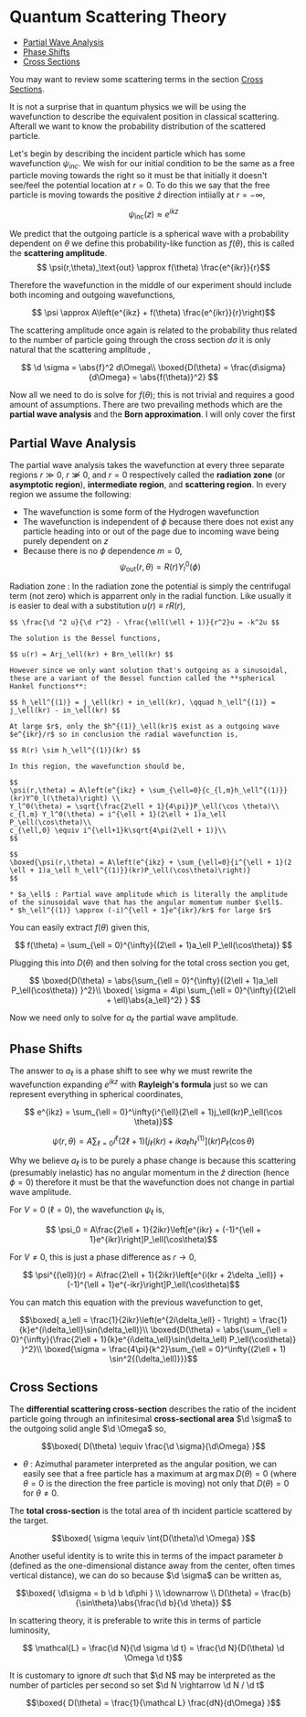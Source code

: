#  Quantum Scattering Theory

<!-- TOC -->

- [Partial Wave Analysis](#partial-wave-analysis)
- [Phase Shifts](#phase-shifts)
- [Cross Sections](#cross-sections)

<!-- /TOC -->

You may want to review some scattering terms in the section [Cross Sections](#cross-sections).

It is not a surprise that in quantum physics we will be using the wavefunction to describe the equivalent position in classical scattering. Afterall we want to know the probability distribution of the scattered particle.

Let's begin by describing the incident particle which has some wavefunction $\psi_{inc}$. We wish for our initial condition to be the same as a free particle moving towards the right so it must be that initially it doesn't see/feel the potential location at $r = 0$. To do this we say that the free particle is moving towards the positive $\hat z$ direction intiially at $r = -\infty$,

$$ \psi_\text{inc}(z) \approx  e^{ikz}$$

We predict that the outgoing particle is a spherical wave with a probability dependent on $\theta$ we define this probability-like function as $f(\theta)$, this is called the **scattering amplitude**.
$$ \psi(r,\theta)_\text{out} \approx  f(\theta) \frac{e^{ikr}}{r}$$

Therefore the wavefunction in the middle of our experiment should include both incoming and outgoing wavefunctions,

$$ \psi \approx A\left(e^{ikz} + f(\theta) \frac{e^{ikr}}{r}\right)$$

The scattering amplitude once again is related to the probability thus related to the number of particle going through the cross section $d \sigma$ it is only natural that the scattering amplitude ,

$$
\d \sigma = \abs{f}^2 d\Omega\\
\boxed{D(\theta) = \frac{d\sigma}{d\Omega} = \abs{f(\theta)}^2}
$$

<!-- Proof
:
    $$ dP = \abs{\psi_\text{inc}}^2 \d V $$ -->

Now all we need to do is solve for $f(\theta)$; this is not trivial and requires a good amount of assumptions. There are two prevailing methods which are the **partial wave analysis** and the **Born approximation**. I will only cover the first

## Partial Wave Analysis
The partial wave analysis takes the wavefunction at every three separate regions $r \gg 0$, $r \not\gg 0$, and $r = 0$ respectively called the **radiation zone** (or **asymptotic region**), **intermediate region**, and **scattering region**. In every region we assume the following:

* The wavefunction is some form of the Hydrogen wavefunction
* The wavefunction is independent of $\phi$ because there does not exist any particle heading into or out of the page due to incoming wave being purely dependent on $z$
* Because there is no $\phi$ dependence $m = 0$,
    $$ \psi_\text{out}(r,\theta) = R(r)Y_l^0(\phi)$$

Radiation zone
: In the radiation zone the potential is simply the centrifugal term (not zero) which is apparrent only in the radial function. Like usually it is easier to deal with a substitution $u(r) \equiv rR(r)$,

    $$ \frac{\d ^2 u}{\d r^2} - \frac{\ell(\ell + 1)}{r^2}u = -k^2u $$

    The solution is the Bessel functions,

    $$ u(r) = Arj_\ell(kr) + Brn_\ell(kr) $$

    However since we only want solution that's outgoing as a sinusoidal, these are a variant of the Bessel function called the **spherical Hankel functions**:

    $$ h_\ell^{(1)} = j_\ell(kr) + in_\ell(kr), \qquad h_\ell^{(1)} = j_\ell(kr) - in_\ell(kr) $$

    At large $r$, only the $h^{(1)}_\ell(kr)$ exist as a outgoing wave $e^{ikr}/r$ so in conclusion the radial wavefunction is,

    $$ R(r) \sim h_\ell^{(1)}(kr) $$

    In this region, the wavefunction should be,

    $$
    \psi(r,\theta) = A\left(e^{ikz} + \sum_{\ell=0}{c_{l,m}h_\ell^{(1)}}(kr)Y^0_l(\theta)\right) \\
    Y_l^0(\theta) = \sqrt{\frac{2\ell + 1}{4\pi}}P_\ell(\cos \theta)\\
    c_{l,m} Y_l^0(\theta) = i^{\ell + 1}(2\ell + 1)a_\ell P_\ell(\cos\theta)\\
    c_{\ell,0} \equiv i^{\ell+1}k\sqrt{4\pi(2\ell + 1)}\\
    $$

    $$
    \boxed{\psi(r,\theta) = A\left(e^{ikz} + \sum_{\ell=0}{i^{\ell + 1}(2 \ell + 1)a_\ell h_\ell^{(1)}}(kr)P_\ell(\cos\theta)\right)}
    $$

    * $a_\ell$ : Partial wave amplitude which is literally the amplitude of the sinusoidal wave that has the angular momentum number $\ell$.
    * $h_\ell^{(1)} \approx (-i)^{\ell + 1}e^{ikr}/kr$ for large $r$

You can easily extract $f(\theta)$ given this,

$$ f(\theta) = \sum_{\ell = 0}^{\infty}{(2\ell + 1)a_\ell P_\ell(\cos\theta)} $$

Plugging this into $D(\theta)$ and then solving for the total cross section you get,

$$
\boxed{D(\theta) = \abs{\sum_{\ell = 0}^{\infty}{(2\ell + 1)a_\ell P_\ell(\cos\theta)} }^2}\\
\boxed{ \sigma = 4\pi \sum_{\ell = 0}^{\infty}{(2\ell + \ell)\abs{a_\ell}^2} }
$$

Now we need only to solve for $a_\ell$ the partial wave amplitude.

## Phase Shifts

The answer to $a_\ell$ is a phase shift to see why we must rewrite the wavefunction expanding $e^{ikz}$ with **Rayleigh's formula** just so we can represent everything in spherical coordinates,

$$ e^{ikz} = \sum_{\ell = 0}^\infty{i^{\ell}(2\ell + 1)j_\ell(kr)P_\ell(\cos \theta)}$$

$$\psi(r,\theta) = A\sum_{\ell=0}i^{\ell}(2 \ell + 1)\left[j_\ell(kr) + ika_\ell h_\ell^{(1)}\right](kr)P_\ell(\cos\theta)
$$

Why we believe $a_\ell$ is to be purely a phase change is because this scattering (presumably inelastic) has no angular momentum in the $\hat z$ direction (hence $\phi = 0$) therefore it must be that the wavefunction does not change in partial wave amplitude.

For $V=0$ ($\ell = 0$), the wavefunction $\psi_\ell$ is,

$$ \psi_0 = A\frac{2\ell + 1}{2ikr}\left[e^{ikr} + (-1)^{\ell + 1}e^{ikr}\right]P_\ell(\cos\theta)$$

For $V \ne 0$, this is just a phase difference as $r \rightarrow 0$,

$$ \psi^{(\ell)}(r) = A\frac{2\ell + 1}{2ikr}\left[e^{i(kr + 2\delta _\ell)} + (-1)^{\ell + 1}e^{-ikr}\right]P_\ell(\cos\theta)$$

You can match this equation with the previous wavefunction to get,

$$\boxed{ a_\ell = \frac{1}{2ikr}\left(e^{2i\delta_\ell} - 1\right) = \frac{1}{k}e^{i\delta_\ell}\sin(\delta_\ell)}\\
\boxed{D(\theta) = \abs{\sum_{\ell = 0}^{\infty}{\frac{2\ell + 1}{k}e^{i\delta_\ell}\sin(\delta_\ell) P_\ell(\cos\theta)} }^2}\\
\boxed{\sigma = \frac{4\pi}{k^2}\sum_{\ell = 0}^\infty{(2\ell + 1) \sin^2{(\delta_\ell)}}}$$

## Cross Sections

The **differential scattering cross-section** describes the ratio of the incident particle going through an infinitesimal **cross-sectional area** $\d \sigma$ to the outgoing solid angle $\d \Omega$ so,

$$\boxed{ D(\theta) \equiv \frac{\d \sigma}{\d\Omega} }$$

* $\theta$ : Azimuthal parameter interpreted as the angular position, we can easily see that a free particle has a maximum at $\arg\max D(\theta) = 0$ (where $\theta = 0$ is the direction the free particle is moving) not only that $D(\theta) = 0$ for $\theta \ne 0$.

The **total cross-section** is the total area of th incident particle scattered by the target.

$$\boxed{ \sigma \equiv \int{D(\theta)\d \Omega} }$$

Another useful identity is to write this in terms of the impact parameter $b$ (defined as the one-dimensional distance away from the center, often times vertical distance), we can do so because $\d \sigma$ can be written as,

$$\boxed{ \d\sigma = b \d b \d\phi } \\ \downarrow \\ D(\theta) = \frac{b}{\sin\theta}\abs{\frac{\d b}{\d \theta}} $$

In scattering theory, it is preferable to write this in terms of particle luminosity,

$$ \mathcal{L} = \frac{\d N}{\d \sigma \d t} = \frac{\d N}{D(\theta) \d \Omega \d t}$$

It is customary to ignore $dt$ such that $\d N$ may be interpreted as the number of particles per second so set $\d N \rightarrow \d N / \d t$

$$\boxed{ D(\theta) = \frac{1}{\mathcal L} \frac{dN}{d\Omega} }$$

